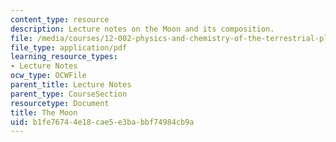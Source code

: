 ```yaml
---
content_type: resource
description: Lecture notes on the Moon and its composition.
file: /media/courses/12-002-physics-and-chemistry-of-the-terrestrial-planets-fall-2008/b1fe76744e18cae5e3babbf74984cb9a_MIT12_002f08_lec33.pdf
file_type: application/pdf
learning_resource_types:
- Lecture Notes
ocw_type: OCWFile
parent_title: Lecture Notes
parent_type: CourseSection
resourcetype: Document
title: The Moon
uid: b1fe7674-4e18-cae5-e3ba-bbf74984cb9a
---
```

